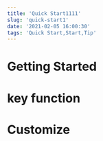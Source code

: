 ```yaml
---
title: 'Quick Start1111'
slug: 'quick-start1'
date: '2021-02-05 16:00:30'
tags: 'Quick Start,Start,Tip'
---
```


# Getting Started

# key function

# Customize

